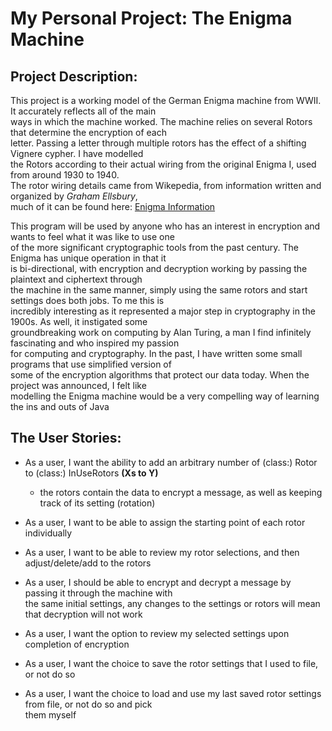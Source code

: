# My Personal Project: The Enigma Machine

## Project Description:
This project is a working model of the German Enigma machine from WWII. It accurately reflects all of the main  
ways in which the machine worked. The machine relies on several Rotors that determine the encryption of each  
letter. Passing a letter through multiple rotors has the effect of a shifting Vignere cypher. I have modelled  
the Rotors according to their actual wiring from the original Enigma I, used from around 1930 to 1940.  
The rotor wiring details came from Wikepedia, from information written and organized by *Graham Ellsbury*,  
much of it can be found here: [Enigma Information](http://www.ellsbury.com/enigmabombe.htm)

This program will be used by anyone who has an interest in encryption and wants to feel what it was like to use one  
of the more significant cryptographic tools from the past century. The Enigma has unique operation in that it  
is bi-directional, with encryption and decryption working by passing the plaintext and ciphertext through  
the machine in the same manner, simply using the same rotors and start settings does both jobs. To me this is  
incredibly interesting as it represented a major step in cryptography in the 1900s. As well, it instigated some  
groundbreaking work on computing by Alan Turing, a man I find infinitely fascinating and who inspired my passion  
for computing and cryptography. In the past, I have written some small programs that use simplified version of  
some of the encryption algorithms that protect our data today. When the project was announced, I felt like  
modelling the Enigma machine would be a very compelling way of learning the ins and outs of Java

## The User Stories:

- As a user, I want the ability to add an arbitrary number of (class:) Rotor to (class:) InUseRotors **(Xs to Y)**
  - the rotors contain the data to encrypt a message, as well as keeping track of its setting (rotation)
- As a user, I want to be able to assign the starting point of each rotor individually
- As a user, I want to be able to review my rotor selections, and then adjust/delete/add to the rotors
- As a user, I should be able to encrypt and decrypt a message by passing it through the machine with  
the same initial settings, any changes to the settings or rotors will mean that decryption will not work
- As a user, I want the option to review my selected settings upon completion of encryption 

- As a user, I want the choice to save the rotor settings that I used to file, or not do so
- As a user, I want the choice to load and use my last saved rotor settings from file, or not do so and pick  
them myself
